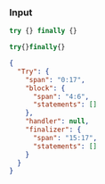 ### Input
```js
try {} finally {}
```

```js min
try{}finally{}
```

```json
{
  "Try": {
    "span": "0:17",
    "block": {
      "span": "4:6",
      "statements": []
    },
    "handler": null,
    "finalizer": {
      "span": "15:17",
      "statements": []
    }
  }
}
```
